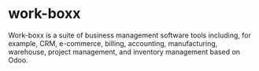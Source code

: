 # work-boxx
Work-boxx is a suite of business management software tools including, for example, CRM, e-commerce, billing, accounting, manufacturing, warehouse, project management, and inventory management based on Odoo.
